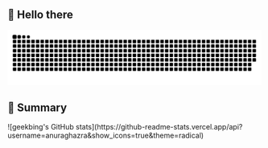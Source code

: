 <h2>👋 Hello there</h3>
<picture>
  <source media="(prefers-color-scheme: dark)" srcset="https://github.com/tahitimoon/tahitimoon/blob/output/github-contribution-grid-snake-dark.svg">
  <source media="(prefers-color-scheme: light)" srcset="https://github.com/tahitimoon/tahitimoon/blob/output/github-contribution-grid-snake.svg">
  <img alt="github-snake" src="https://github.com/tahitimoon/tahitimoon/blob/output/github-contribution-grid-snake.svg">
</picture>
<h2>🤔 Summary</h3>
![geekbing's GitHub stats](https://github-readme-stats.vercel.app/api?username=anuraghazra&show_icons=true&theme=radical)

